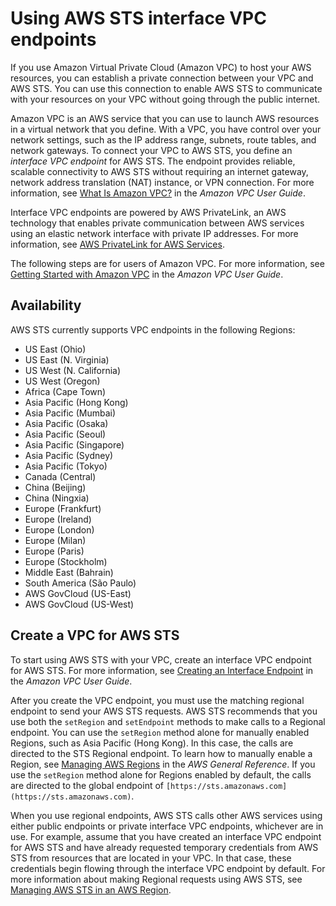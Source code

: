 # Using AWS STS interface VPC endpoints<a name="id_credentials_sts_vpce"></a>

If you use Amazon Virtual Private Cloud \(Amazon VPC\) to host your AWS resources, you can establish a private connection between your VPC and AWS STS\. You can use this connection to enable AWS STS to communicate with your resources on your VPC without going through the public internet\.

Amazon VPC is an AWS service that you can use to launch AWS resources in a virtual network that you define\. With a VPC, you have control over your network settings, such as the IP address range, subnets, route tables, and network gateways\. To connect your VPC to AWS STS, you define an *interface VPC endpoint* for AWS STS\. The endpoint provides reliable, scalable connectivity to AWS STS without requiring an internet gateway, network address translation \(NAT\) instance, or VPN connection\. For more information, see [What Is Amazon VPC?](https://docs.aws.amazon.com/vpc/latest/userguide/VPC_Introduction.html) in the *Amazon VPC User Guide*\.

Interface VPC endpoints are powered by AWS PrivateLink, an AWS technology that enables private communication between AWS services using an elastic network interface with private IP addresses\. For more information, see [AWS PrivateLink for AWS Services](https://docs.aws.amazon.com/vpc/latest/userguide/vpce-interface.html)\.

The following steps are for users of Amazon VPC\. For more information, see [Getting Started with Amazon VPC](https://docs.aws.amazon.com/vpc/latest/userguide/GetStarted.html) in the *Amazon VPC User Guide*\.

## Availability<a name="id_credentials_sts_vpce_availability"></a>

AWS STS currently supports VPC endpoints in the following Regions:
+ US East \(Ohio\)
+ US East \(N\. Virginia\)
+ US West \(N\. California\)
+ US West \(Oregon\)
+ Africa \(Cape Town\)
+ Asia Pacific \(Hong Kong\)
+ Asia Pacific \(Mumbai\)
+ Asia Pacific \(Osaka\)
+ Asia Pacific \(Seoul\)
+ Asia Pacific \(Singapore\)
+ Asia Pacific \(Sydney\)
+ Asia Pacific \(Tokyo\)
+ Canada \(Central\)
+ China \(Beijing\)
+ China \(Ningxia\)
+ Europe \(Frankfurt\)
+ Europe \(Ireland\)
+ Europe \(London\)
+ Europe \(Milan\)
+ Europe \(Paris\)
+ Europe \(Stockholm\)
+ Middle East \(Bahrain\)
+ South America \(São Paulo\)
+ AWS GovCloud \(US\-East\)
+ AWS GovCloud \(US\-West\)

## Create a VPC for AWS STS<a name="id_credentials_sts_vpce_create"></a>

To start using AWS STS with your VPC, create an interface VPC endpoint for AWS STS\. For more information, see [Creating an Interface Endpoint](https://docs.aws.amazon.com/vpc/latest/userguide/vpce-interface.html) in the *Amazon VPC User Guide*\.

After you create the VPC endpoint, you must use the matching regional endpoint to send your AWS STS requests\. AWS STS recommends that you use both the `setRegion` and `setEndpoint` methods to make calls to a Regional endpoint\. You can use the `setRegion` method alone for manually enabled Regions, such as Asia Pacific \(Hong Kong\)\. In this case, the calls are directed to the STS Regional endpoint\. To learn how to manually enable a Region, see [Managing AWS Regions](https://docs.aws.amazon.com/general/latest/gr/rande-manage.html) in the *AWS General Reference*\. If you use the `setRegion` method alone for Regions enabled by default, the calls are directed to the global endpoint of `[https://sts.amazonaws.com](https://sts.amazonaws.com)`\.

When you use regional endpoints, AWS STS calls other AWS services using either public endpoints or private interface VPC endpoints, whichever are in use\. For example, assume that you have created an interface VPC endpoint for AWS STS and have already requested temporary credentials from AWS STS from resources that are located in your VPC\. In that case, these credentials begin flowing through the interface VPC endpoint by default\. For more information about making Regional requests using AWS STS, see [Managing AWS STS in an AWS Region](id_credentials_temp_enable-regions.md)\.
